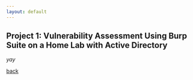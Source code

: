 ```yaml
---
layout: default
---
```


## Project 1: Vulnerability Assessment Using Burp Suite on a Home Lab with Active Directory


_yay_

[back](./)
